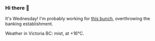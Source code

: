 ### Hi there :wave:

It's Wednesday! I'm probably working for [this bunch](https://github.com/kohofinancial), overthrowing the banking establishment.

Weather in Victoria BC: mist, at +16°C.
